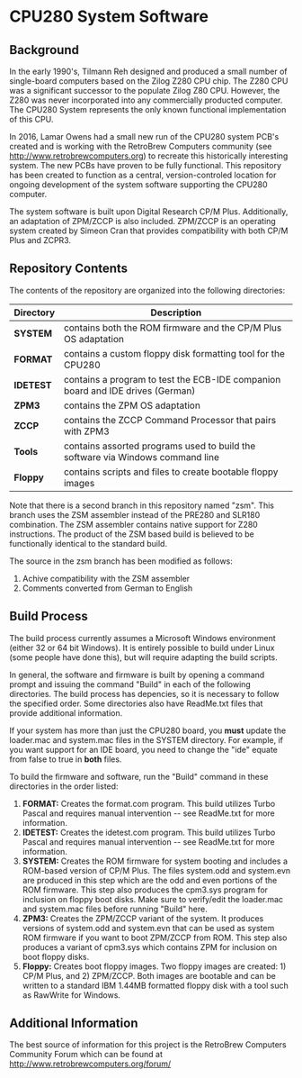 # CPU280 System Software

## Background

In the early 1990's, Tilmann Reh designed and produced a small number of single-board computers based on the Zilog Z280 CPU chip.
The Z280 CPU was a significant successor to the populate Zilog Z80 CPU.  However, the Z280 was never incorporated into any
commercially producted computer.  The CPU280 System represents the only known functional implementation of this CPU.

In 2016, Lamar Owens had a small new run of the CPU280 system PCB's created and is working with the RetroBrew Computers community
(see http://www.retrobrewcomputers.org) to recreate this historically interesting system.  The new PCBs have proven to be fully
functional.  This repository has been created to function as a central, version-controled location for ongoing development of
the system software supporting the CPU280 computer.

The system software is built upon Digital Research CP/M Plus.  Additionally, an adaptation of ZPM/ZCCP is also included.
ZPM/ZCCP is an operating system created by Simeon Cran that provides compatibility with both CP/M Plus and ZCPR3.

## Repository Contents

The contents of the repository are organized into the following directories:

| Directory | Description |
| --- | --- |
| **SYSTEM** | contains both the ROM firmware and the CP/M Plus OS adaptation |
| **FORMAT** | contains a custom floppy disk formatting tool for the CPU280 |
| **IDETEST** | contains a program to test the ECB-IDE companion board and IDE drives (German) |
| **ZPM3** | contains the ZPM OS adaptation |
| **ZCCP** | contains the ZCCP Command Processor that pairs with ZPM3 |
| **Tools** | contains assorted programs used to build the software via Windows command line |
| **Floppy** | contains scripts and files to create bootable floppy images |

Note that there is a second branch in this repository named "zsm".  This branch uses the
ZSM assembler instead of the PRE280 and SLR180 combination.  The ZSM assembler contains native
support for Z280 instructions.  The product of the ZSM based build is believed to be
functionally identical to the standard build.

The source in the zsm branch has been modified as follows:

1. Achive compatibility with the ZSM assembler
2. Comments converted from German to English

## Build Process

The build process currently assumes a Microsoft Windows environment (either 32 or 64 bit Windows).  It is entirely
possible to build under Linux (some people have done this), but will require adapting the build scripts.

In general, the software and firmware is built by opening a command prompt and issuing the command "Build"
in each of the following directories.  The build process has depencies, so it is necessary to follow the
specified order.  Some directories also have ReadMe.txt files that provide additional information.

If your system has more than just the CPU280 board, you **must** update the loader.mac and system.mac files
in the SYSTEM directory.  For example, if you want support for an IDE board, you need to change the "ide"
equate from false to true in **both** files.

To build the firmware and software, run the "Build" command in these directories in the order listed:

1. **FORMAT:** Creates the format.com program.  This build utilizes Turbo Pascal and requires manual
intervention -- see ReadMe.txt for more information.
2. **IDETEST:** Creates the idetest.com program.  This build utilizes Turbo Pascal and requires manual
intervention -- see ReadMe.txt for more information.
4. **SYSTEM:** Creates the ROM firmware for system booting and includes a ROM-based version of CP/M Plus.
The files system.odd and system.evn are produced in this step which are the odd and even portions
of the ROM firmware.  This step also produces the cpm3.sys program for inclusion on floppy boot disks.
Make sure to verify/edit the loader.mac and system.mac files before running "Build" here.
3. **ZPM3:** Creates the ZPM/ZCCP variant of the system.  It produces versions of system.odd and system.evn
that can be used as system ROM firmware if you want to boot ZPM/ZCCP from ROM.  This step also produces
a variant of cpm3.sys which contains ZPM for inclusion on boot floppy disks.
4. **Floppy:** Creates boot floppy images.  Two floppy images are created: 1) CP/M Plus, and 2) ZPM/ZCCP.
Both images are bootable and can be written to a standard IBM 1.44MB formatted floppy disk with a tool
such as RawWrite for Windows.

## Additional Information

The best source of information for this project is the RetroBrew Computers Community Forum which can be found
at http://www.retrobrewcomputers.org/forum/
